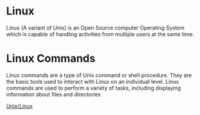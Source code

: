 # Linux
Linux (A variant of Unix) is an Open Source computer Operating System which is capable of handling activities from multiple users at the same time.

# Linux Commands
Linux commands are a type of Unix command or shell procedure. They are the basic tools used to interact with Linux on an individual level. Linux commands are used to perform a variety of tasks, including displaying information about files and directories

[Unix/Linux](https://www.tutorialspoint.com/unix/index.htm)
